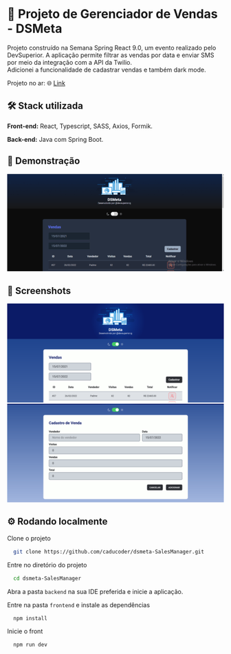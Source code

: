 
# :beginner: Projeto de Gerenciador de Vendas - DSMeta

Projeto construído na Semana Spring React 9.0, um evento realizado pelo DevSuperior.
A aplicação permite filtrar as vendas por data e enviar SMS por meio da integração com a API da Twilio. \
Adicionei a funcionalidade de cadastrar vendas e também dark mode.

Projeto no ar: :globe_with_meridians: [Link]()


## :hammer_and_wrench: Stack utilizada

**Front-end:** React, Typescript, SASS, Axios, Formik. 

**Back-end:** Java com Spring Boot.


## :movie_camera: Demonstração

![](./src/assets/dsmeta.gif)


## :camera_flash: Screenshots

![App Screenshot](./src/assets/img/screenshot.png)
![App Screenshot](./src/assets/img/screenshot2.png)


## :gear: Rodando localmente

Clone o projeto

```bash
  git clone https://github.com/caducoder/dsmeta-SalesManager.git
```

Entre no diretório do projeto

```bash
  cd dsmeta-SalesManager
```

Abra a pasta `backend` na sua IDE preferida e inicie a aplicação.

Entre na pasta `frontend` e instale as dependências

```bash
  npm install
```

Inicie o front

```bash
  npm run dev
```



